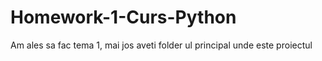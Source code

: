 # Homework-1-Curs-Python
Am ales sa fac tema 1, mai jos aveti folder ul principal unde este proiectul
